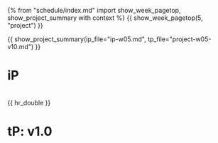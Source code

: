 {% from "schedule/index.md" import show_week_pagetop, show_project_summary with context %}
{{ show_week_pagetop(5, "project") }}

{{ show_project_summary(ip_file="ip-w05.md", tp_file="project-w05-v10.md") }}

# iP

<include src="../../admin/ip-w05.md#body" />

<br>
{{ hr_double }}

# tP: v1.0

<include src="../../admin/project-w05-v10.md#body" />